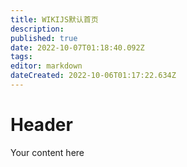 ```yaml
---
title: WIKIJS默认首页
description: 
published: true
date: 2022-10-07T01:18:40.092Z
tags: 
editor: markdown
dateCreated: 2022-10-06T01:17:22.634Z
---
```


# Header
Your content here